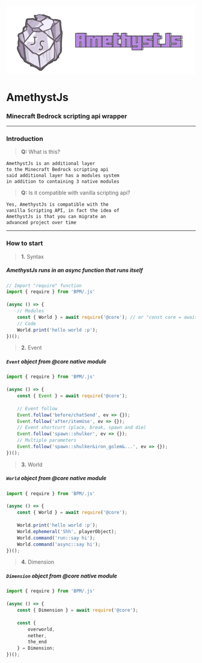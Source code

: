 ![AmethystJs](assets/banner.png)

# AmethystJs
### Minecraft Bedrock scripting api wrapper 
---

### Introduction

> **Q:** What is this?
```
AmethystJs is an additional layer
to the Minecraft Bedrock scripting api
said additional layer has a modules system
in addition to containing 3 native modules
```

> **Q:** Is it compatible with vanilla scripting api?
```
Yes, AmethystJs is compatible with the
vanilla Scripting API, in fact the idea of
AmethystJs is that you can migrate an
advanced project over time
```
---

### How to start 

> **1.** Syntax
##### AmethystJs runs in an async function that runs itself
```js
// Import "require" function
import { require } from 'BPM/.js'

(async () => {
    // Modules
    const { World } = await require('@core'); // or "const core = await require('@core');"
    // Code
    World.print('hello world :p');
})();
```

> **2.** Event 
##### `Event` object from @core native module
```js
import { require } from 'BPM/.js'

(async () => {
    const { Event } = await require('@core');

    // Event follow
    Event.follow('before/chatSend', ev => {});
    Event.follow('after/itemUse', ev => {});
    // Event shortcurt (place, break, spawn and die)
    Event.follow('spawn::shulker', ev => {});
    // Multiple parameters
    Event.follow('spawn::shulker&iron_golem&...', ev => {});
})();
```
> **3.** World
##### `World` object from @core native module
```js
import { require } from 'BPM/.js'

(async () => {
    const { World } = await require('@core'); 

    World.print('hello world :p');
    World.ephemeral('Shh', playerObject);
    World.command('run::say hi');
    World.command('async::say hi');
})();

```
> **4.** Dimension
##### `Dimension` object from @core native module
```js
import { require } from 'BPM/.js'

(async () => {
    const { Dimension } = await require('@core'); 

    const {
        overworld,
        nether,
        the_end
    } = Dimension;
})();
```
